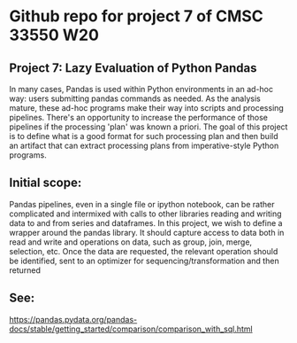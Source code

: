# Github repo for project 7 of CMSC 33550 W20

## Project 7: Lazy Evaluation of Python Pandas

In many cases, Pandas is used within Python environments in an ad-hoc way: users submitting pandas commands as needed. As the analysis mature, these ad-hoc programs make their way into scripts and processing pipelines. There's an opportunity to increase the performance of those pipelines if the processing 'plan' was known a priori. The goal of this project is to define what is a good format for such processing plan and then build an artifact that can extract processing plans from imperative-style Python programs.

## Initial scope:

Pandas pipelines, even in a single file or ipython notebook, can be rather complicated and intermixed with calls to other libraries reading and writing data to and from series and dataframes. In this project, we wish to define a wrapper around the pandas library. It should capture access to data both in read and write and operations on data, such as group, join, merge, selection, etc. Once the data are requested, the relevant operation should be identified, sent to an optimizer for sequencing/transformation and then returned


## See:

https://pandas.pydata.org/pandas-docs/stable/getting_started/comparison/comparison_with_sql.html

